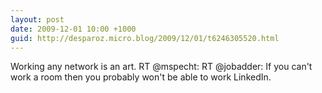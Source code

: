 ```yaml
---
layout: post
date: 2009-12-01 10:00 +1000
guid: http://desparoz.micro.blog/2009/12/01/t6246305520.html
---
```

Working any network is an art. RT @mspecht: RT @jobadder: If you can't work a room then you probably won't be able to work LinkedIn.
